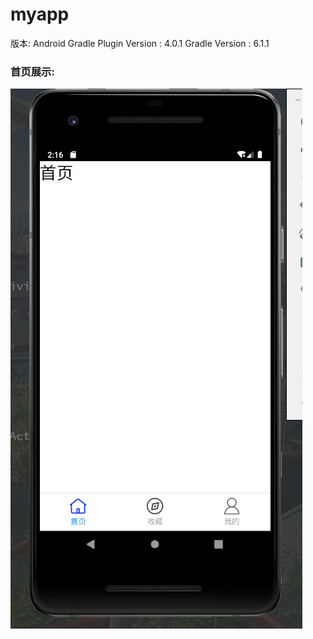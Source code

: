 # myapp
版本:
  Android Gradle Plugin Version : 4.0.1
  Gradle Version : 6.1.1
  
 ### 首页展示:
 ![image](https://github.com/Gxy2020/Image/blob/master/home.png)
